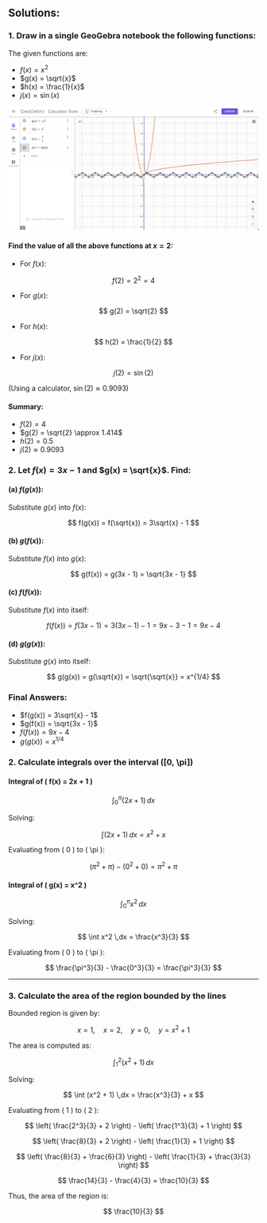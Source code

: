 ## Solutions:

### 1. Draw in a single GeoGebra notebook the following functions:
The given functions are:
- $f(x) = x^2$
- $g(x) = \sqrt{x}$
- $h(x) = \frac{1}{x}$
- $j(x) = \sin(x)$

![alt text](image.png)

#### Find the value of all the above functions at $x = 2$:
- For $f(x)$:

$$
f(2) = 2^2 = 4
$$

- For $g(x)$:

$$
g(2) = \sqrt{2}
$$

- For $h(x)$:

$$
h(2) = \frac{1}{2}
$$

- For $j(x)$:

$$
j(2) = \sin(2)
$$

(Using a calculator, $\sin(2) \approx 0.9093$)

#### Summary:
- $f(2) = 4$
- $g(2) = \sqrt{2} \approx 1.414$
- $h(2) = 0.5$
- $j(2) \approx 0.9093$

### 2. Let $f(x) = 3x - 1$ and $g(x) = \sqrt{x}$. Find:

#### (a) $f(g(x))$:
Substitute $g(x)$ into $f(x)$:

$$
f(g(x)) = f(\sqrt{x}) = 3\sqrt{x} - 1
$$

#### (b) $g(f(x))$:
Substitute $f(x)$ into $g(x)$:

$$
g(f(x)) = g(3x - 1) = \sqrt{3x - 1}
$$

#### (c) $f(f(x))$:
Substitute $f(x)$ into itself:

$$
f(f(x)) = f(3x - 1) = 3(3x - 1) - 1 = 9x - 3 - 1 = 9x - 4
$$

#### (d) $g(g(x))$:
Substitute $g(x)$ into itself:

$$
g(g(x)) = g(\sqrt{x}) = \sqrt{\sqrt{x}} = x^{1/4}
$$

### Final Answers:
- $f(g(x)) = 3\sqrt{x} - 1$
- $g(f(x)) = \sqrt{3x - 1}$
- $f(f(x)) = 9x - 4$
- $g(g(x)) = x^{1/4}$




### 2. Calculate integrals over the interval \([0, \pi]\)

#### Integral of \( f(x) = 2x + 1 \)

$$
\int_{0}^{\pi} (2x + 1) \,dx
$$

Solving:

$$
\int (2x + 1) \,dx = x^2 + x
$$

Evaluating from \( 0 \) to \( \pi \):

$$
(\pi^2 + \pi) - (0^2 + 0) = \pi^2 + \pi
$$

#### Integral of \( g(x) = x^2 \)

$$
\int_{0}^{\pi} x^2 \,dx
$$

Solving:

$$
\int x^2 \,dx = \frac{x^3}{3}
$$

Evaluating from \( 0 \) to \( \pi \):

$$
\frac{\pi^3}{3} - \frac{0^3}{3} = \frac{\pi^3}{3}
$$

---

### 3. Calculate the area of the region bounded by the lines

Bounded region is given by:

$$
x = 1, \quad x = 2, \quad y = 0, \quad y = x^2 + 1
$$

The area is computed as:

$$
\int_{1}^{2} (x^2 + 1) \,dx
$$

Solving:

$$
\int (x^2 + 1) \,dx = \frac{x^3}{3} + x
$$

Evaluating from \( 1 \) to \( 2 \):

$$
\left( \frac{2^3}{3} + 2 \right) - \left( \frac{1^3}{3} + 1 \right)
$$

$$
\left( \frac{8}{3} + 2 \right) - \left( \frac{1}{3} + 1 \right)
$$

$$
\left( \frac{8}{3} + \frac{6}{3} \right) - \left( \frac{1}{3} + \frac{3}{3} \right)
$$

$$
\frac{14}{3} - \frac{4}{3} = \frac{10}{3}
$$

Thus, the area of the region is:

$$
\frac{10}{3}
$$
